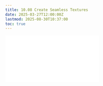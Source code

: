 ```yaml
---
title: 10.08 Create Seamless Textures
date: 2025-03-27T12:00:00Z
lastmod: 2025-08-30T10:37:00
toc: true
---
```


![Link to included file content](../../../../software/adobe-photoshop/create-seamless-textures-in-photoshop.md)
